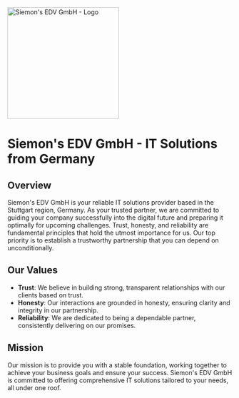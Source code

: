 <div>
  <img style="width: 250px;" src="https://www.siemons-edv.de/files/demo/Siemon%27s%20EDV%20GmbH/logo.webp" alt="Siemon's EDV GmbH - Logo">
</div>

# Siemon's EDV GmbH - IT Solutions from Germany

## Overview

Siemon's EDV GmbH is your reliable IT solutions provider based in the Stuttgart region, Germany. As your trusted partner, we are committed to guiding your company successfully into the digital future and preparing it optimally for upcoming challenges. Trust, honesty, and reliability are fundamental principles that hold the utmost importance for us. Our top priority is to establish a trustworthy partnership that you can depend on unconditionally.

## Our Values

- **Trust**: We believe in building strong, transparent relationships with our clients based on trust.
- **Honesty**: Our interactions are grounded in honesty, ensuring clarity and integrity in our partnership.
- **Reliability**: We are dedicated to being a dependable partner, consistently delivering on our promises.

## Mission

Our mission is to provide you with a stable foundation, working together to achieve your business goals and ensure your success. Siemon's EDV GmbH is committed to offering comprehensive IT solutions tailored to your needs, all under one roof.
